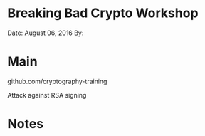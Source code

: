 # Breaking Bad Crypto Workshop

Date: August 06, 2016
By: 

# Main

github.com/cryptography-training

Attack against RSA signing

# Notes
